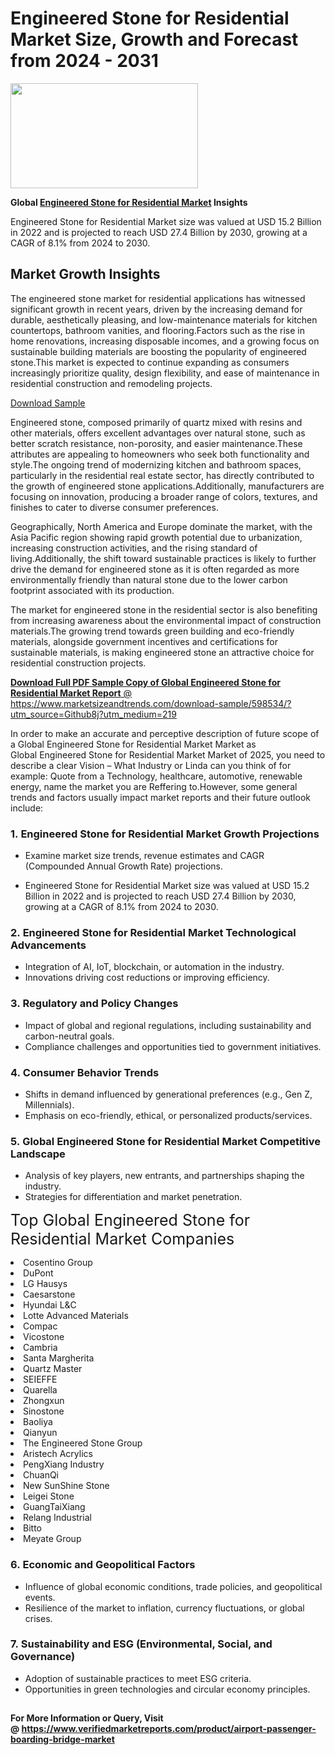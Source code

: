 <H1>Engineered Stone for Residential Market Size, Growth and Forecast from 2024 - 2031</H1><img class="aligncenter size-medium wp-image-584254" src="https://thirdeyenews.in/wp-content/uploads/2024/09/Global-Market-Research-300x168.jpeg" alt="" width="300" height="168" /><p><strong>Global&nbsp;<a href="https://www.marketsizeandtrends.com/download-sample/598534/?utm_source=Github8j?utm_medium=219">Engineered Stone for Residential Market</a> Insights</strong></p><p>Engineered Stone for Residential Market size was valued at USD 15.2 Billion in 2022 and is projected to reach USD 27.4 Billion by 2030, growing at a CAGR of 8.1% from 2024 to 2030.</p><p><h2>Market Growth Insights</h2> <p>The engineered stone market for residential applications has witnessed significant growth in recent years, driven by the increasing demand for durable, aesthetically pleasing, and low-maintenance materials for kitchen countertops, bathroom vanities, and flooring.Factors such as the rise in home renovations, increasing disposable incomes, and a growing focus on sustainable building materials are boosting the popularity of engineered stone.This market is expected to continue expanding as consumers increasingly prioritize quality, design flexibility, and ease of maintenance in residential construction and remodeling projects.</p> <p><a href="#">Download Sample</a></p> <p>Engineered stone, composed primarily of quartz mixed with resins and other materials, offers excellent advantages over natural stone, such as better scratch resistance, non-porosity, and easier maintenance.These attributes are appealing to homeowners who seek both functionality and style.The ongoing trend of modernizing kitchen and bathroom spaces, particularly in the residential real estate sector, has directly contributed to the growth of engineered stone applications.Additionally, manufacturers are focusing on innovation, producing a broader range of colors, textures, and finishes to cater to diverse consumer preferences.</p> <p>Geographically, North America and Europe dominate the market, with the Asia Pacific region showing rapid growth potential due to urbanization, increasing construction activities, and the rising standard of living.Additionally, the shift toward sustainable practices is likely to further drive the demand for engineered stone as it is often regarded as more environmentally friendly than natural stone due to the lower carbon footprint associated with its production.</p> <p>The market for engineered stone in the residential sector is also benefiting from increasing awareness about the environmental impact of construction materials.The growing trend towards green building and eco-friendly materials, alongside government incentives and certifications for sustainable materials, is making engineered stone an attractive choice for residential construction projects.</p> <p><a href="#"></p><p><span class=""><strong>Download Full PDF Sample Copy of Global Engineered Stone for Residential Market Report</strong> @ <a href="https://www.marketsizeandtrends.com/download-sample/598534/?utm_source=Github8j?utm_medium=219" target="_blank">https://www.marketsizeandtrends.com/download-sample/598534/?utm_source=Github8j?utm_medium=219</a></span></p><p>In order to make an accurate and perceptive description of future scope of a Global&nbsp;Engineered Stone for Residential Market Market as Global&nbsp;Engineered Stone for Residential Market Market of 2025, you need to describe a clear Vision &ndash; What Industry or Linda can you think of for example: Quote from a Technology, healthcare, automotive, renewable energy, name the market you are Reffering to.However, some general trends and factors usually impact market reports and their future outlook include:</p><h3>1.&nbsp;<strong>Engineered Stone for Residential Market Growth Projections</strong></h3><ul><li>Examine market size trends, revenue estimates and CAGR (Compounded Annual Growth Rate) projections.</li><li><p>Engineered Stone for Residential Market size was valued at USD 15.2 Billion in 2022 and is projected to reach USD 27.4 Billion by 2030, growing at a CAGR of 8.1% from 2024 to 2030.</p></li></ul><h3>2.&nbsp;<strong>Engineered Stone for Residential Market Technological Advancements</strong></h3><ul><li>Integration of AI, IoT, blockchain, or automation in the industry.</li><li>Innovations driving cost reductions or improving efficiency.</li></ul><h3>3.&nbsp;<strong>Regulatory and Policy Changes</strong></h3><ul><li>Impact of global and regional regulations, including sustainability and carbon-neutral goals.</li><li>Compliance challenges and opportunities tied to government initiatives.</li></ul><h3>4.&nbsp;<strong>Consumer Behavior Trends</strong></h3><ul><li>Shifts in demand influenced by generational preferences (e.g., Gen Z, Millennials).</li><li>Emphasis on eco-friendly, ethical, or personalized products/services.</li></ul><h3>5.&nbsp;<strong>Global Engineered Stone for Residential Market Competitive Landscape</strong></h3><ul><li>Analysis of key players, new entrants, and partnerships shaping the industry.</li><li>Strategies for differentiation and market penetration.</li></ul><p data-pm-slice="1 1 []"><span style="color: inherit; font-family: inherit; font-size: 25px;">Top Global Engineered Stone for Residential Market Companies</span></p><div class="" data-test-id=""><p><li>Cosentino Group</li><li> DuPont</li><li> LG Hausys</li><li> Caesarstone</li><li> Hyundai L&C</li><li> Lotte Advanced Materials</li><li> Compac</li><li> Vicostone</li><li> Cambria</li><li> Santa Margherita</li><li> Quartz Master</li><li> SEIEFFE</li><li> Quarella</li><li> Zhongxun</li><li> Sinostone</li><li> Baoliya</li><li> Qianyun</li><li> The Engineered Stone Group</li><li> Aristech Acrylics</li><li> PengXiang Industry</li><li> ChuanQi</li><li> New SunShine Stone</li><li> Leigei Stone</li><li> GuangTaiXiang</li><li> Relang Industrial</li><li> Bitto</li><li> Meyate Group</li></p></div><h3>6.&nbsp;<strong>Economic and Geopolitical Factors</strong></h3><ul><li>Influence of global economic conditions, trade policies, and geopolitical events.</li><li>Resilience of the market to inflation, currency fluctuations, or global crises.</li></ul><h3>7.&nbsp;<strong>Sustainability and ESG (Environmental, Social, and Governance)</strong></h3><ul><li>Adoption of sustainable practices to meet ESG criteria.</li><li>Opportunities in green technologies and circular economy principles.</li></ul><h2><strong style="font-size: 14px;">For More Information or Query, Visit @&nbsp;</strong><a style="background-color: #ffffff; font-size: 14px;" href="https://www.marketsizeandtrends.com/report/engineered-stone-for-residential-market/" target="_blank">https://www.verifiedmarketreports.com/product/airport-passenger-boarding-bridge-market</a></h2>